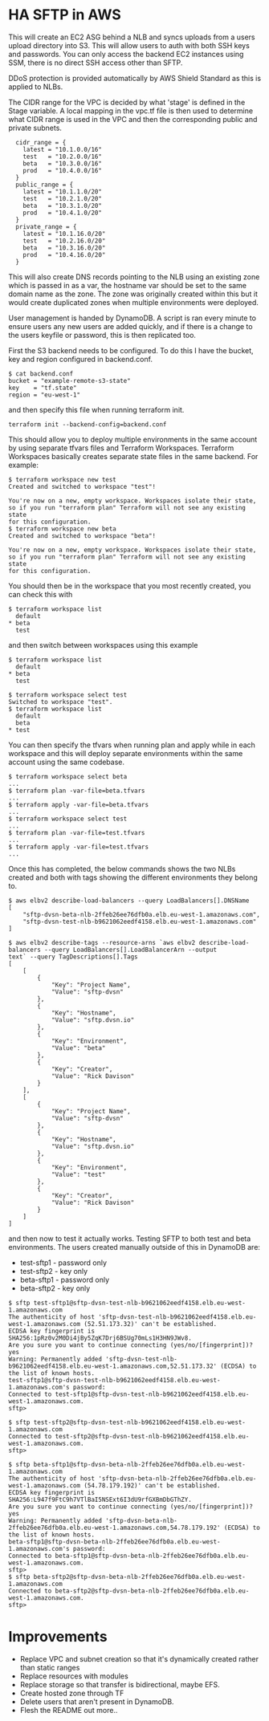 # HA SFTP in AWS

This will create an EC2 ASG behind a NLB and syncs uploads from a users upload directory into S3. This will allow users to auth with both SSH keys and passwords. You can only access the backend EC2 instances using SSM, there is no direct SSH access other than SFTP.

DDoS protection is provided automatically by AWS Shield Standard as this is applied to NLBs.

The CIDR range for the VPC is decided by what 'stage' is defined in the Stage variable. A local mapping in the vpc.tf file is then used to determine what CIDR range is used in the VPC and then the corresponding public and private subnets.

```
  cidr_range = {
    latest = "10.1.0.0/16"
    test   = "10.2.0.0/16"
    beta   = "10.3.0.0/16"
    prod   = "10.4.0.0/16"
  }
  public_range = {
    latest = "10.1.1.0/20"
    test   = "10.2.1.0/20"
    beta   = "10.3.1.0/20"
    prod   = "10.4.1.0/20"
  }
  private_range = {
    latest = "10.1.16.0/20"
    test   = "10.2.16.0/20"
    beta   = "10.3.16.0/20"
    prod   = "10.4.16.0/20"
  }
```

This will also create DNS records pointing to the NLB using an existing zone which is passed in as a var, the hostname var should be set to the same domain name as the zone. The zone was originally created within this but it would create duplicated zones when multiple environments were deployed.

User management is handed by DynamoDB. A script is ran every minute to ensure users any new users are added quickly, and if there is a change to the users keyfile or password, this is then replicated too.

First the S3 backend needs to be configured. To do this I have the bucket, key and region configured in backend.conf.

```
$ cat backend.conf
bucket = "example-remote-s3-state"
key    = "tf.state"
region = "eu-west-1"
```

and then specify this file when running terraform init.

```
terraform init --backend-config=backend.conf
```

This should allow you to deploy multiple environments in the same account by using separate tfvars files and Terraform Workspaces. Terraform Workspaces basically creates separate state files in the same backend. For example:

```
$ terraform workspace new test
Created and switched to workspace "test"!

You're now on a new, empty workspace. Workspaces isolate their state,
so if you run "terraform plan" Terraform will not see any existing state
for this configuration.
$ terraform workspace new beta
Created and switched to workspace "beta"!

You're now on a new, empty workspace. Workspaces isolate their state,
so if you run "terraform plan" Terraform will not see any existing state
for this configuration.
```

You should then be in the workspace that you most recently created, you can check this with

```
$ terraform workspace list
  default
* beta
  test
```

and then switch between workspaces using this example

```
$ terraform workspace list
  default
* beta
  test

$ terraform workspace select test
Switched to workspace "test".
$ terraform workspace list
  default
  beta
* test
```

You can then specify the tfvars when running plan and apply while in each workspace and this will deploy separate environments within the same account using the same codebase.

```
$ terraform workspace select beta
...
$ terraform plan -var-file=beta.tfvars
...
$ terraform apply -var-file=beta.tfvars
...
$ terraform workspace select test
...
$ terraform plan -var-file=test.tfvars
...
$ terraform apply -var-file=test.tfvars
...
```

Once this has completed, the below commands shows the two NLBs created and both with tags showing the different environments they belong to.

```
$ aws elbv2 describe-load-balancers --query LoadBalancers[].DNSName
[
    "sftp-dvsn-beta-nlb-2ffeb26ee76dfb0a.elb.eu-west-1.amazonaws.com",
    "sftp-dvsn-test-nlb-b9621062eedf4158.elb.eu-west-1.amazonaws.com"
]

$ aws elbv2 describe-tags --resource-arns `aws elbv2 describe-load-balancers --query LoadBalancers[].LoadBalancerArn --output
text` --query TagDescriptions[].Tags
[
    [
        {
            "Key": "Project Name",
            "Value": "sftp-dvsn"
        },
        {
            "Key": "Hostname",
            "Value": "sftp.dvsn.io"
        },
        {
            "Key": "Environment",
            "Value": "beta"
        },
        {
            "Key": "Creator",
            "Value": "Rick Davison"
        }
    ],
    [
        {
            "Key": "Project Name",
            "Value": "sftp-dvsn"
        },
        {
            "Key": "Hostname",
            "Value": "sftp.dvsn.io"
        },
        {
            "Key": "Environment",
            "Value": "test"
        },
        {
            "Key": "Creator",
            "Value": "Rick Davison"
        }
    ]
]
```

and then now to test it actually works. Testing SFTP to both test and beta environments. The users created manually outside of this in DynamoDB are:

- test-sftp1 - password only
- test-sftp2 - key only
- beta-sftp1 - password only
- beta-sftp2 - key only
```
$ sftp test-sftp1@sftp-dvsn-test-nlb-b9621062eedf4158.elb.eu-west-1.amazonaws.com
The authenticity of host 'sftp-dvsn-test-nlb-b9621062eedf4158.elb.eu-west-1.amazonaws.com (52.51.173.32)' can't be established.
ECDSA key fingerprint is SHA256:1pRz0v2M0Di4jBy5ZqK7Drj6BSUg70mLs1H3HN9JWv8.
Are you sure you want to continue connecting (yes/no/[fingerprint])? yes
Warning: Permanently added 'sftp-dvsn-test-nlb-b9621062eedf4158.elb.eu-west-1.amazonaws.com,52.51.173.32' (ECDSA) to the list of known hosts.
test-sftp1@sftp-dvsn-test-nlb-b9621062eedf4158.elb.eu-west-1.amazonaws.com's password:
Connected to test-sftp1@sftp-dvsn-test-nlb-b9621062eedf4158.elb.eu-west-1.amazonaws.com.
sftp>

$ sftp test-sftp2@sftp-dvsn-test-nlb-b9621062eedf4158.elb.eu-west-1.amazonaws.com
Connected to test-sftp2@sftp-dvsn-test-nlb-b9621062eedf4158.elb.eu-west-1.amazonaws.com.
sftp>

$ sftp beta-sftp1@sftp-dvsn-beta-nlb-2ffeb26ee76dfb0a.elb.eu-west-1.amazonaws.com
The authenticity of host 'sftp-dvsn-beta-nlb-2ffeb26ee76dfb0a.elb.eu-west-1.amazonaws.com (54.78.179.192)' can't be established.
ECDSA key fingerprint is SHA256:L947f9FtC9h7VTlBaI5NSExt6I3dU9rfGXBmDbGThZY.
Are you sure you want to continue connecting (yes/no/[fingerprint])? yes
Warning: Permanently added 'sftp-dvsn-beta-nlb-2ffeb26ee76dfb0a.elb.eu-west-1.amazonaws.com,54.78.179.192' (ECDSA) to the list of known hosts.
beta-sftp1@sftp-dvsn-beta-nlb-2ffeb26ee76dfb0a.elb.eu-west-1.amazonaws.com's password:
Connected to beta-sftp1@sftp-dvsn-beta-nlb-2ffeb26ee76dfb0a.elb.eu-west-1.amazonaws.com.
sftp>
$ sftp beta-sftp2@sftp-dvsn-beta-nlb-2ffeb26ee76dfb0a.elb.eu-west-1.amazonaws.com
Connected to beta-sftp2@sftp-dvsn-beta-nlb-2ffeb26ee76dfb0a.elb.eu-west-1.amazonaws.com.
sftp>
```

# Improvements
- Replace VPC and subnet creation so that it's dynamically created rather than static ranges
- Replace resources with modules
- Replace storage so that transfer is bidirectional, maybe EFS.
- Create hosted zone through TF
- Delete users that aren't present in DynamoDB.
- Flesh the README out more..

